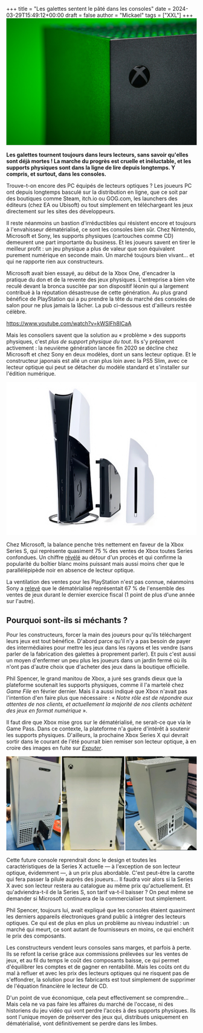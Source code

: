 +++
title = "Les galettes sentent le pâté dans les consoles"
date = 2024-03-29T15:49:12+00:00
draft = false
author = "Mickael"
tags = ["XXL"]
+++ 
![Xbox Series X](XboxSeriesXGreen.jpg "© Billy Freeman (Unsplash)") 

**Les galettes tournent toujours dans leurs lecteurs, sans savoir qu'elles sont déjà mortes ! La marche du progrès est cruelle et inéluctable, et les supports physiques sont dans la ligne de lire depuis longtemps. Y compris, et surtout, dans les consoles.**

Trouve-t-on encore des PC équipés de lecteurs optiques ? Les joueurs PC ont depuis longtemps basculé sur la distribution en ligne, que ce soit par des boutiques comme Steam, itch.io ou GOG.com, les launchers des éditeurs (chez EA ou Ubisoft) ou tout simplement en téléchargeant les jeux directement sur les sites des développeurs.

Il reste néanmoins un bastion d'irréductibles qui résistent encore et toujours à l'envahisseur dématérialisé, ce sont les consoles bien sûr. Chez Nintendo, Microsoft et Sony, les supports physiques (cartouches comme CD) demeurent une part importante du business. Et les joueurs savent en tirer le meilleur profit : un jeu physique a plus de valeur que son équivalent purement numérique en seconde main. Un marché toujours bien vivant… et qui ne rapporte rien aux constructeurs.

Microsoft avait bien essayé, au début de la Xbox One, d'encadrer la pratique du don et de la revente des jeux physiques. L'entreprise a bien vite reculé devant la bronca suscitée par son dispositif léonin qui a largement contribué à la réputation désastreuse de cette génération. Au plus grand bénéfice de PlayStation qui a pu prendre la tête du marché des consoles de salon pour ne plus jamais la lâcher. La pub ci-dessous est d'ailleurs restée célèbre.

https://www.youtube.com/watch?v=kWSIFh8ICaA

Mais les consoliers savent que la solution au « problème » des supports physiques, c'est *plus de support physique du tout*. Ils s'y préparent activement : la neuvième génération lancée fin 2020 se décline chez Microsoft et chez Sony en deux modèles, dont un sans lecteur optique. Et le constructeur japonais est allé un cran plus loin avec la PS5 Slim, avec ce lecteur optique qui peut se détacher du modèle standard et s'installer sur l'édition numérique.

![PS5 Slim](PS5Slim.jpg "L'édition numérique de la PS5 Slim peut accueillir un lecteur optique en option.")

Chez Microsoft, la balance penche très nettement en faveur de la Xbox Series S, qui représente quasiment 75 % des ventes de Xbox toutes Series confondues. Un chiffre [révélé](https://metro.co.uk/2023/09/20/xbox-series-s-outsells-xbox-series-x-consoles-by-up-to-3-to-1-19532440/) au détour d'un procès et qui confirme la popularité du boîtier blanc moins puissant mais aussi moins cher que le parallélépipède noir en absence de lecteur optique.

La ventilation des ventes pour les PlayStation n'est pas connue, néanmoins Sony a [relevé](https://gamingbolt.com/67-of-playstation-software-sales-in-fy-22-23-were-digital) que le dématérialisé représentait 67 % de l'ensemble des ventes de jeux durant le dernier exercice fiscal (1 point de plus d'une année sur l'autre). 

## Pourquoi sont-ils si méchants ?

Pour les constructeurs, forcer la main des joueurs pour qu'ils téléchargent leurs jeux est tout bénéfice. D'abord parce qu'il n'y a pas besoin de payer des intermédiaires pour mettre les jeux dans les rayons et les vendre (sans parler de la fabrication des galettes à proprement parler). Et puis c'est aussi un moyen d'enfermer un peu plus les joueurs dans un jardin fermé où ils n'ont pas d'autre choix que d'acheter des jeux dans la boutique officielle.

Phil Spencer, le grand manitou de Xbox, a juré ses grands dieux que la plateforme soutenait les supports physiques, comme il l'a martelé chez *Game File* en février dernier. Mais il a aussi indiqué que Xbox n'avait pas l'intention d'en faire plus que nécessaire : « *Notre rôle est de répondre aux attentes de nos clients, et actuellement la majorité de nos clients achètent des jeux en format numérique* ».

Il faut dire que Xbox mise gros sur le dématérialisé, ne serait-ce que via le Game Pass. Dans ce contexte, la plateforme n'a guère d'intérêt à soutenir les supports physiques. D'ailleurs, la prochaine Xbox Series X qui devrait sortir dans le courant de l'été pourrait bien remiser son lecteur optique, à en croire des images en fuite sur *[Exputer](https://exputer.com/news/xbox/white-digital-xbox-series-x-photos/)*.

![Xbox Series X](XboxSeriesX.jpg "La prochaine Xbox Series X sera aussi blanche que le modèle actuel est noir, mais sans lecteur physique.")

Cette future console reprendrait donc le design et toutes les caractéristiques de la Series X actuelle — à l'exception de son lecteur optique, évidemment —, à un prix plus abordable. C'est peut-être la carotte qui fera passer la pilule auprès des joueurs… Il faudra voir alors si la Series X avec son lecteur restera au catalogue au même prix qu'actuellement. Et qu'adviendra-t-il de la Series S, son tarif va-t-il baisser ? On peut même se demander si Microsoft continuera de la commercialiser tout simplement.

Phil Spencer, toujours lui, avait expliqué que les consoles étaient quasiment les derniers appareils électroniques grand public à intégrer des lecteurs optiques. Ce qui est de plus en plus un problème au niveau industriel : un marché qui meurt, ce sont autant de fournisseurs en moins, ce qui enchérit le prix des composants. 

Les constructeurs vendent leurs consoles sans marges, et parfois à perte. Ils se refont la cerise grâce aux commissions prélevées sur les ventes de jeux, et au fil du temps le coût des composants baisse, ce qui permet d'équilibrer les comptes et de gagner en rentabilité. Mais les coûts ont du mal à refluer et avec les prix des lecteurs optiques qui ne risquent pas de s'effondrer, la solution pour les fabricants est tout simplement de supprimer de l'équation financière le lecteur de CD.

D'un point de vue économique, cela peut effectivement se comprendre… Mais cela ne va pas faire les affaires du marché de l'occase, ni des historiens du jeu vidéo qui vont perdre l'accès à des supports physiques. Ils sont l'unique moyen de préserver des jeux qui, distribués uniquement en dématérialisé, vont définitivement se perdre dans les limbes. 